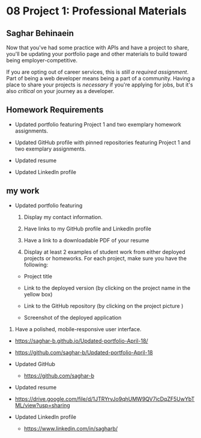 # 08 Project 1: Professional Materials
## Saghar Behinaein
Now that you've had some practice with APIs and have a project to share, you'll be updating your portfolio page and other materials to build toward being employer-competitive.

If you are opting out of career services, this is *still a required assignment*. Part of being a web developer means being a part of a community. Having a place to share your projects is *necessary* if you're applying for jobs, but it's also *critical* on your journey as a developer.

## Homework Requirements

* Updated portfolio featuring Project 1 and two exemplary homework assignments.

* Updated GitHub profile with pinned repositories featuring Project 1 and two exemplary assignments.

* Updated resume

* Updated LinkedIn profile

## my work
* Updated portfolio featuring
  1. Display my contact information. 

  2. Have links to my GitHub profile and LinkedIn profile

  3. Have a link to a downloadable PDF of your resume

  4. Display at least 2 examples of student work from either deployed projects or homeworks. For each project, make sure you have the following:

	* Project title

	* Link to the deployed version (by clicking on the project name in the yellow box)

	* Link to the GitHub repository (by clicking on the project picture )

	* Screenshot of the deployed application

1. Have a polished, mobile-responsive user interface.
  * https://saghar-b.github.io/Updated-portfolio-April-18/
  * https://github.com/saghar-b/Updated-portfolio-April-18



* Updated GitHub 
  * https://github.com/saghar-b

* Updated resume
* https://drive.google.com/file/d/1JTRYrvJo9qhUMW9QV7icDqZF5UwYbTML/view?usp=sharing

* Updated LinkedIn profile
  * https://www.linkedin.com/in/sagharb/


